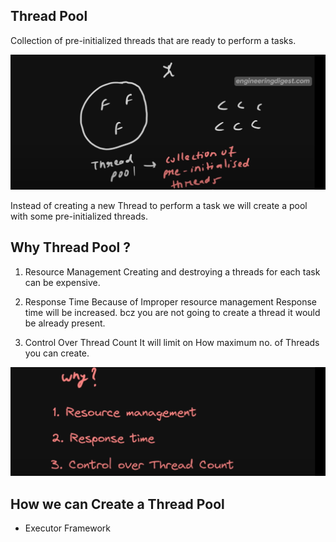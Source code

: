 
Thread Pool
-----------

Collection of pre-initialized threads that are ready to perform a tasks.

![img.png](img.png)

Instead of creating a new Thread to perform a task we will create a pool with some pre-initialized threads.

Why Thread Pool ?
----------------

1. Resource Management
    Creating and destroying a threads for each task can be expensive. 

2. Response Time
    Because of Improper resource management Response time will be increased. bcz you are not going to create a thread it would be already present.

3. Control Over Thread Count
    It will limit on How maximum no. of Threads you can create.  
    

![img_1.png](img_1.png)


How we can Create a Thread Pool
--------------------------------
-   Executor Framework